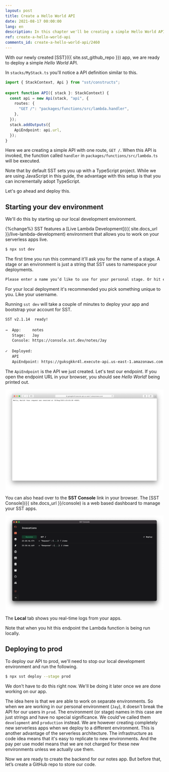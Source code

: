 ```yaml
---
layout: post
title: Create a Hello World API
date: 2021-08-17 00:00:00
lang: en
description: In this chapter we'll be creating a simple Hello World API using SST. We'll be deploying it using the Live Lambda development environment.
ref: create-a-hello-world-api
comments_id: create-a-hello-world-api/2460
---
```


With our newly created [SST]({{ site.sst_github_repo }}) app, we are ready to deploy a simple _Hello World_ API.

In `stacks/MyStack.ts` you'll notice a API definition similar to this.

```ts
import { StackContext, Api } from "sst/constructs";

export function API({ stack }: StackContext) {
  const api = new Api(stack, "api", {
    routes: {
      "GET /": "packages/functions/src/lambda.handler",
    },
  });
  stack.addOutputs({
    ApiEndpoint: api.url,
  });
}
```

Here we are creating a simple API with one route, `GET /`. When this API is invoked, the function called `handler` in `packages/functions/src/lambda.ts` will be executed.

Note that by default SST sets you up with a TypeScript project. While we are using JavaScript in this guide, the advantage with this setup is that you can incrementally adopt TypeScript.

Let's go ahead and deploy this.

## Starting your dev environment

We'll do this by starting up our local development environment.

{%change%} SST features a [Live Lambda Development]({{ site.docs_url }}/live-lambda-development) environment that allows you to work on your serverless apps live.

```bash
$ npx sst dev
```

The first time you run this command it'll ask you for the name of a stage. A stage or an environment is just a string that SST uses to namespace your deployments.

```txt
Please enter a name you’d like to use for your personal stage. Or hit enter to use jayair: Jay
```

For your local deployment it's recommended you pick something unique to you. Like your username.

Running `sst dev` will take a couple of minutes to deploy your app and bootstrap your account for SST.

```txt
SST v2.1.14  ready!

→  App:     notes
   Stage:   Jay
   Console: https://console.sst.dev/notes/Jay

✓  Deployed:
   API
   ApiEndpoint: https://guksgkkr4l.execute-api.us-east-1.amazonaws.com
```

The `ApiEndpoint` is the API we just created. Let's test our endpoint. If you open the endpoint URL in your browser, you should see _Hello World!_ being printed out.

![Serverless Hello World API invoked](/assets/part2/sst-hello-world-api-invoked.png)

You can also head over to the **SST Console** link in your browser. The [SST Console]({{ site.docs_url }}/console) is a web based dashboard to manage your SST apps.

![SST Console Local tab](/assets/part2/sst-console-local-tab.png)

The **Local** tab shows you real-time logs from your apps.

Note that when you hit this endpoint the Lambda function is being run locally.

## Deploying to prod

To deploy our API to prod, we'll need to stop our local development environment and run the following.

```bash
$ npx sst deploy --stage prod
```

We don't have to do this right now. We'll be doing it later once we are done working on our app.

The idea here is that we are able to work on separate environments. So when we are working in our personal environment (`Jay`), it doesn't break the API for our users in `prod`. The environment (or stage) names in this case are just strings and have no special significance. We could've called them `development` and `production` instead. We are however creating completely new serverless apps when we deploy to a different environment. This is another advantage of the serverless architecture. The infrastructure as code idea means that it's easy to replicate to new environments. And the pay per use model means that we are not charged for these new environments unless we actually use them.

Now we are ready to create the backend for our notes app. But before that, let’s create a GitHub repo to store our code.
